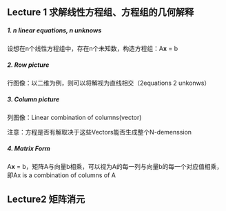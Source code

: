 ## Lecture 1 求解线性方程组、方程组的几何解释

 ##### 1. n linear equations, n unknows

设想在n个线性方程组中，存在n个未知数，构造方程组：A**x** = b

 ##### 2. Row picture

行图像：以二维为例，则可以将解视为直线相交（2equations 2 unkonws）

 ##### 3. Column picture

列图像：Linear combination of columns(vector)

注意：方程是否有解取决于这些Vectors能否生成整个N-demenssion

 ##### 4. Matrix Form

A**x** = b，矩阵A与向量b相乘，可以视为A的每一列与向量b的每一个对应值相乘，即Ax is a combination of columns of A

## Lecture2 矩阵消元



